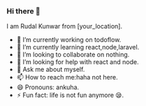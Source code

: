 ### Hi there 👋
I am Rudal Kunwar from [your_location].

- 🔭 I’m currently working on todoflow.
- 🌱 I’m currently learning react,node,laravel.
- 👯 I’m looking to collaborate on nothing.
- 🤔 I’m looking for help with react and node.
- 💬 Ask me about myself.
- 📫 How to reach me:haha not here.
- 😄 Pronouns: ankuha.
- ⚡ Fun fact: life is not fun anymore 😪.

